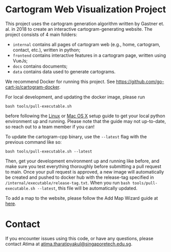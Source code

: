 # Cartogram Web Visualization Project

This project uses the cartogram generation algorithm written by Gastner et. al. in 2018 to create an interactive cartogram-generating website. The project consists of 4 main folders:

- `internal` contains all pages of cartogram web (e.g., home, cartogram, contact, etc.), written in python;
- `frontend` contains interactive features in a cartogram page, written using VueJs;
- `docs` contains documents;
- `data` contains data used to generate cartograms.

We recommend Docker for running this project. See https://github.com/go-cart-io/cartogram-docker.

For local development, and updating the docker image, please run

```
bash tools/pull-executable.sh
```

before following the [Linux](docs/setup-ubuntu.md) or [Mac OS X](docs/setup-osx.md) setup guide to get your local python environment up and running. Please note that the guide may not up-to-date, so reach out to a team member if you can!

To update the cartogram-cpp binary, use the `--latest` flag with the previous command like so:
```
bash tools/pull-executable.sh --latest
```
Then, get your development environment up and running like before, and make sure you test everything thoroughly before submitting a pull request to main. Once your pull request is approved, a new image will automatically be created and pushed to docker hub with the release-tag specified in `/internal/executable/release-tag.txt`. When you run `bash tools/pull-executable.sh --latest`, this file will be automatically updated.

To add a map to the website, please follow the Add Map Wizard guide at [here](docs/addmap/addmap.md).

# Contact

If you encounter issues using this code, or have any questions, please contact Atima at atima.tharatipyakul@singaporetech.edu.sg.
